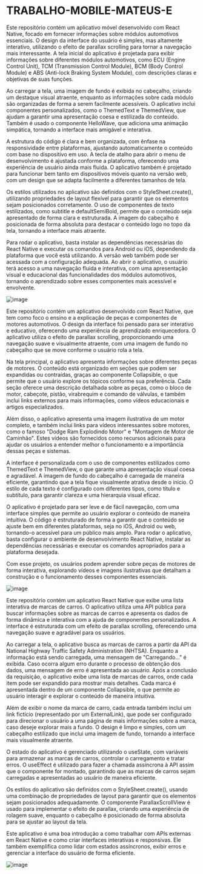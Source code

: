 # TRABALHO-MOBILE-MATEUS-E

Este repositório contém um aplicativo móvel desenvolvido com React Native, focado em fornecer informações sobre módulos automotivos essenciais. O design da interface do usuário é simples, mas altamente interativo, utilizando o efeito de parallax scrolling para tornar a navegação mais interessante. A tela inicial do aplicativo é projetada para exibir informações sobre diferentes módulos automotivos, como ECU (Engine Control Unit), TCM (Transmission Control Module), BCM (Body Control Module) e ABS (Anti-lock Braking System Module), com descrições claras e objetivas de suas funções.

Ao carregar a tela, uma imagem de fundo é exibida no cabeçalho, criando um destaque visual atraente, enquanto as informações sobre cada módulo são organizadas de forma a serem facilmente acessíveis. O aplicativo inclui componentes personalizados, como o ThemedText e ThemedView, que ajudam a garantir uma apresentação coesa e estilizada do conteúdo. Também é usado o componente HelloWave, que adiciona uma animação simpática, tornando a interface mais amigável e interativa.

A estrutura do código é clara e bem organizada, com ênfase na responsividade entre plataformas, ajustando automaticamente o conteúdo com base no dispositivo em uso. A tecla de atalho para abrir o menu de desenvolvimento é ajustada conforme a plataforma, oferecendo uma experiência de usuário ainda mais fluida. O aplicativo também é projetado para funcionar bem tanto em dispositivos móveis quanto na versão web, com um design que se adapta facilmente a diferentes tamanhos de tela.

Os estilos utilizados no aplicativo são definidos com o StyleSheet.create(), utilizando propriedades de layout flexível para garantir que os elementos sejam posicionados corretamente. O uso de componentes de texto estilizados, como subtitle e defaultSemiBold, permite que o conteúdo seja apresentado de forma clara e estruturada. A imagem do cabeçalho é posicionada de forma absoluta para destacar o conteúdo logo no topo da tela, tornando a interface mais atraente.

Para rodar o aplicativo, basta instalar as dependências necessárias do React Native e executar os comandos para Android ou iOS, dependendo da plataforma que você está utilizando. A versão web também pode ser acessada com a configuração adequada. Ao abrir o aplicativo, o usuário terá acesso a uma navegação fluida e interativa, com uma apresentação visual e educacional das funcionalidades dos módulos automotivos, tornando o aprendizado sobre esses componentes mais acessível e envolvente.

![image](https://github.com/user-attachments/assets/38ba1401-59e2-4b09-9ef8-b7da88aa9dab)

Este repositório contém um aplicativo desenvolvido com React Native, que tem como foco o ensino e a explicação de peças e componentes de motores automotivos. O design da interface foi pensado para ser interativo e educativo, oferecendo uma experiência de aprendizado enriquecedora. O aplicativo utiliza o efeito de parallax scrolling, proporcionando uma navegação suave e visualmente atraente, com uma imagem de fundo no cabeçalho que se move conforme o usuário rola a tela.

Na tela principal, o aplicativo apresenta informações sobre diferentes peças de motores. O conteúdo está organizado em seções que podem ser expandidas ou contraídas, graças ao componente Collapsible, o que permite que o usuário explore os tópicos conforme sua preferência. Cada seção oferece uma descrição detalhada sobre as peças, como o bloco de motor, cabeçote, pistão, virabrequim e comando de válvulas, e também inclui links externos para mais informações, como vídeos educacionais e artigos especializados.

Além disso, o aplicativo apresenta uma imagem ilustrativa de um motor completo, e também inclui links para vídeos interessantes sobre motores, como o famoso "Dodge Ram Explodindo Motor" e "Montagem de Motor de Caminhão". Estes vídeos são fornecidos como recursos adicionais para ajudar os usuários a entender melhor o funcionamento e a importância dessas peças e sistemas.

A interface é personalizada com o uso de componentes estilizados como ThemedText e ThemedView, o que garante uma apresentação visual coesa e agradável. A imagem de fundo do cabeçalho é carregada de maneira eficiente, garantindo que a tela fique visualmente atrativa desde o início. O estilo de cada texto é configurado com diferentes tipos, como título e subtítulo, para garantir clareza e uma hierarquia visual eficaz.

O aplicativo é projetado para ser leve e de fácil navegação, com uma interface simples que permite ao usuário explorar o conteúdo de maneira intuitiva. O código é estruturado de forma a garantir que o conteúdo se ajuste bem em diferentes plataformas, seja no iOS, Android ou web, tornando-o acessível para um público mais amplo. Para rodar o aplicativo, basta configurar o ambiente de desenvolvimento React Native, instalar as dependências necessárias e executar os comandos apropriados para a plataforma desejada.

Com esse projeto, os usuários podem aprender sobre peças de motores de forma interativa, explorando vídeos e imagens ilustrativas que detalham a construção e o funcionamento desses componentes essenciais.


![image](https://github.com/user-attachments/assets/3f3080a7-5d98-4d35-bbfc-6ba1508c8dcf)

Este repositório contém um aplicativo React Native que exibe uma lista interativa de marcas de carros. O aplicativo utiliza uma API pública para buscar informações sobre as marcas de carros e apresenta os dados de forma dinâmica e interativa com a ajuda de componentes personalizados. A interface é estruturada com um efeito de parallax scrolling, oferecendo uma navegação suave e agradável para os usuários.

Ao carregar a tela, o aplicativo busca as marcas de carros a partir da API da National Highway Traffic Safety Administration (NHTSA). Enquanto a informação está sendo carregada, uma mensagem de "Carregando..." é exibida. Caso ocorra algum erro durante o processo de obtenção dos dados, uma mensagem de erro é apresentada ao usuário. Após a conclusão da requisição, o aplicativo exibe uma lista de marcas de carros, onde cada item pode ser expandido para mostrar mais detalhes. Cada marca é apresentada dentro de um componente Collapsible, o que permite ao usuário interagir e explorar o conteúdo de maneira intuitiva.

Além de exibir o nome da marca de carro, cada entrada também inclui um link fictício (representado por um ExternalLink), que pode ser configurado para direcionar o usuário a uma página de mais informações sobre a marca, caso deseje explorar mais a fundo. O design é limpo e simples, com um cabeçalho estilizado que inclui uma imagem de fundo, tornando a interface mais visualmente atraente.

O estado do aplicativo é gerenciado utilizando o useState, com variáveis para armazenar as marcas de carros, controlar o carregamento e tratar erros. O useEffect é utilizado para fazer a chamada assíncrona à API assim que o componente for montado, garantindo que as marcas de carros sejam carregadas e apresentadas ao usuário de maneira eficiente.

Os estilos do aplicativo são definidos com o StyleSheet.create(), usando uma combinação de propriedades de layout para garantir que os elementos sejam posicionados adequadamente. O componente ParallaxScrollView é usado para implementar o efeito de parallax, criando uma experiência de rolagem suave, enquanto o cabeçalho é posicionado de forma absoluta para se ajustar ao layout da tela.

Este aplicativo é uma boa introdução a como trabalhar com APIs externas em React Native e como criar interfaces interativas e responsivas. Ele também exemplifica como lidar com estados assíncronos, exibir erros e gerenciar a interface do usuário de forma eficiente.


![image](https://github.com/user-attachments/assets/354d11e2-0a5e-4587-b288-281957fb2032)
